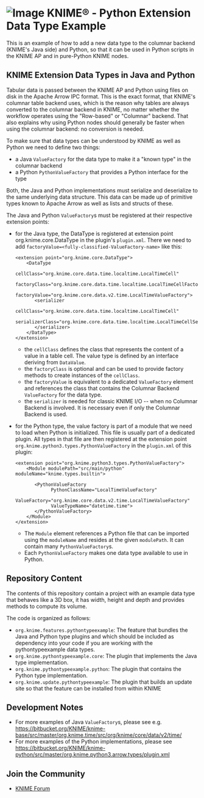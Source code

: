 # ![Image](https://www.knime.com/files/knime_logo_github_40x40_4layers.png) KNIME® - Python Extension Data Type Example

This is an example of how to add a new data type to the columnar backend (KNIME's Java side) and Python,
so that it can be used in Python scripts in the KNIME AP and in pure-Python KNIME nodes.

## KNIME Extension Data Types in Java and Python

Tabular data is passed between the KNIME AP and Python using files on disk in the Apache Arrow IPC format.
This is the exact format, that KNIME's columnar table backend uses, which is the reason why tables are always
converted to the columnar backend in KNIME, no matter whether the workflow operates using the "Row-based" or "Columnar"
backend. That also explains why using Python nodes should generally be faster when using the columnar backend:
no conversion is needed.

To make sure that data types can be understood by KNIME as well as Python we need to define two things:

* a Java `ValueFactory` for the data type to make it a "known type" in the columnar backend
* a Python `PythonValueFactory` that provides a Python interface for the type

Both, the Java and Python implementations must serialize and deserialize to the same underlying
data structure. This data can be made up of primitive types known to Apache Arrow as well as lists 
and structs of these.

The Java and Python `ValueFactory`s must be registered at their respective extension points:

* for the Java type, the DataType is registered at extension point org.knime.core.DataType in 
  the plugin's `plugin.xml`. There we need to add `factoryValue=<fully-classified-ValueFactory-name>`
  like this:

  ```
  <extension point="org.knime.core.DataType">
      <DataType
            cellClass="org.knime.core.data.time.localtime.LocalTimeCell"
            factoryClass="org.knime.core.data.time.localtime.LocalTimeCellFactory"
            factoryValue="org.knime.core.data.v2.time.LocalTimeValueFactory">
         <serializer
               cellClass="org.knime.core.data.time.localtime.LocalTimeCell"
               serializerClass="org.knime.core.data.time.localtime.LocalTimeCellSerializer">
         </serializer>
      </DataType>
  </extension>
  ```

    * the `cellClass` defines the class that represents the content of a value in a table cell. The value type is 
    defined by an interface deriving from `DataValue`.
    * the `factoryClass` is optional and can be used to provide factory methods to create instances of the `cellClass`.
    * the `factoryValue` is equivalent to a dedicated `ValueFactory` element and references the class that contains the
      Columnar Backend `ValueFactory` for the data type.
    * the `serializer` is needed for classic KNIME I/O -- when no Columnar Backend is involved. It is necessary even if
      only the Columnar Backend is used.

* for the Python type, the value factory is part of a module that we need to load when Python is 
  initialized. This file is usually part of a dedicated plugin. All types in that file are then 
  registered at the extension point `org.knime.python3.types.PythonValueFactory` in the `plugin.xml` of 
  this plugin:

  ```
  <extension point="org.knime.python3.types.PythonValueFactory">
      <Module modulePath="src/main/python" moduleName="knime.types.builtin">

         <PythonValueFactory
               PythonClassName="LocalTimeValueFactory"
               ValueFactory="org.knime.core.data.v2.time.LocalTimeValueFactory"
               ValueTypeName="datetime.time">
         </PythonValueFactory>
      </Module>
  </extension>
  ```

    * The `Module` element references a Python file that can be imported using the `moduleName` and resides at the 
      given `modulePath`. It can contain many `PythonValueFactory`s.
    * Each `PythonValueFactory` makes one data type available to use in Python.

## Repository Content

The contents of this repository contain a project with an example data type that behaves like a 3D box,
it has width, height and depth and provides methods to compute its volume.

The code is organized as follows:

* `org.knime.features.pythontypeexample`: The feature that bundles the Java and Python type plugins and which should be included as dependency into your code if you are working with the pythontypeexample data types.
* `org.knime.pythontypeexample.core`: The plugin that implements the Java type implementation.
* `org.knime.pythontypeexample.python`: The plugin that contains the Python type implementation.
* `org.knime.update.pythontypeexample`: The plugin that builds an update site so that the feature can be installed from within KNIME


## Development Notes

* For more examples of Java `ValueFactory`s, please see e.g. https://bitbucket.org/KNIME/knime-base/src/master/org.knime.time/src/org/knime/core/data/v2/time/
* For more examples of the Python implementations, please see https://bitbucket.org/KNIME/knime-python/src/master/org.knime.python3.arrow.types/plugin.xml

## Join the Community

* [KNIME Forum](https://forum.knime.com/c/community-extensions/)
